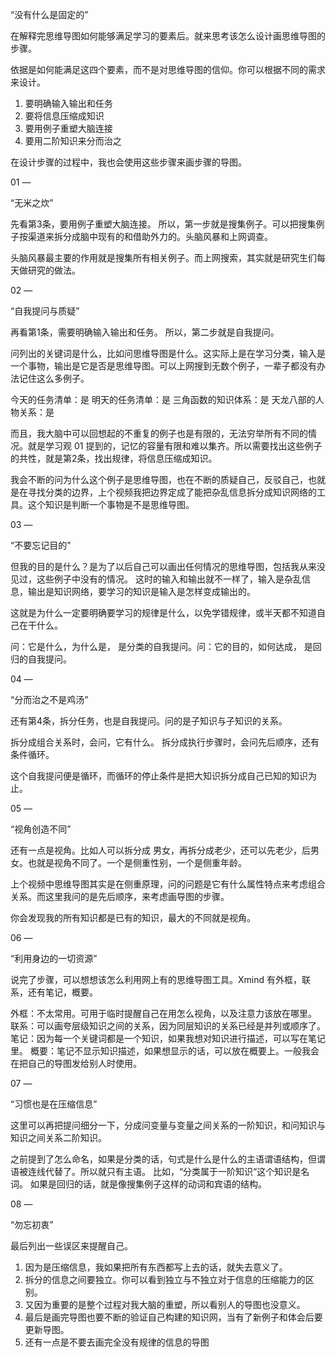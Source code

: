 “没有什么是固定的”

在解释完思维导图如何能够满足学习的要素后。就来思考该怎么设计画思维导图的步骤。
 
依据是如何能满足这四个要素，而不是对思维导图的信仰。你可以根据不同的需求来设计。
 
1. 要明确输入输出和任务
2. 要将信息压缩成知识
3. 要用例子重塑大脑连接
4. 要用二阶知识来分而治之
 
在设计步骤的过程中，我也会使用这些步骤来画步骤的导图。
 
01
—

“无米之炊”

先看第3条，要用例子重塑大脑连接。
所以，第一步就是搜集例子。可以把搜集例子按渠道来拆分成脑中现有的和借助外力的。头脑风暴和上网调查。

头脑风暴最主要的作用就是搜集所有相关例子。而上网搜索，其实就是研究生们每天做研究的做法。

02
—

“自我提问与质疑”

再看第1条，需要明确输入输出和任务。
所以，第二步就是自我提问。
 
问列出的关键词是什么，比如问思维导图是什么。这实际上是在学习分类，输入是一个事物，输出是它是否是思维导图。可以上网搜到无数个例子，一辈子都没有办法记住这么多例子。
 
今天的任务清单：是
明天的任务清单：是
三角函数的知识体系：是
天龙八部的人物关系：是
 
而且，我大脑中可以回想起的不重复的例子也是有限的，无法穷举所有不同的情况。就是学习观 01 提到的，记忆的容量有限和难以集齐。所以需要找出这些例子的共性，就是第2条，找出规律，将信息压缩成知识。
 
我会不断的问为什么这个例子是思维导图，也在不断的质疑自己，反驳自己，也就是在寻找分类的边界，上个视频我把边界定成了能把杂乱信息拆分成知识网络的工具。这个知识是判断一个事物是不是思维导图。

03
—

“不要忘记目的”

但我的目的是什么？是为了以后自己可以画出任何情况的思维导图，包括我从来没见过，这些例子中没有的情况。
这时的输入和输出就不一样了，输入是杂乱信息，输出是知识网络，要学习的知识是输入是怎样变成输出的。

这就是为什么一定要明确要学习的规律是什么，以免学错规律，或半天都不知道自己在干什么。
 
问：它是什么，为什么是，  是分类的自我提问。问：它的目的，如何达成，  是回归的自我提问。
 
04
—

“分而治之不是鸡汤”

还有第4条，拆分任务，也是自我提问。问的是子知识与子知识的关系。
 
拆分成组合关系时，会问，它有什么。
拆分成执行步骤时，会问先后顺序，还有条件循环。
 
这个自我提问便是循环，而循环的停止条件是把大知识拆分成自己已知的知识为止。

05
—

“视角创造不同”

还有一点是视角。比如人可以拆分成 男女，再拆分成老少，还可以先老少，后男女。也就是视角不同了。一个是侧重性别，一个是侧重年龄。

上个视频中思维导图其实是在侧重原理，问的问题是它有什么属性特点来考虑组合关系。而这里我问的是先后顺序，来考虑画导图的步骤。

你会发现我的所有知识都是已有的知识，最大的不同就是视角。
 
06
—

“利用身边的一切资源”

说完了步骤，可以想想该怎么利用网上有的思维导图工具。Xmind 有外框，联系，还有笔记，概要。

外框：不太常用。可用于临时提醒自己在用怎么视角，以及注意力该放在哪里。
联系：可以画夸层级知识之间的关系，因为同层知识的关系已经是并列或顺序了。
笔记：因为每一个关键词都是一个知识，如果我想对知识进行描述，可以写在笔记里。
概要：笔记不显示知识描述，如果想显示的话，可以放在概要上。一般我会在把自己的导图发给别人时使用。

07
—

“习惯也是在压缩信息”

这里可以再把提问细分一下，分成问变量与变量之间关系的一阶知识，和问知识与知识之间关系二阶知识。
 
之前提到了怎么命名，如果是分类的话，句式是什么是什么的主语谓语结构，但谓语被连线代替了。所以就只有主语。
比如，“分类属于一阶知识“这个知识是名词。
如果是回归的话，就是像搜集例子这样的动词和宾语的结构。

08
—

“勿忘初衷”

最后列出一些误区来提醒自己。
 
1. 因为是压缩信息，我如果把所有东西都写上去的话，就失去意义了。
2. 拆分的信息之间要独立。你可以看到独立与不独立对于信息的压缩能力的区别。
3. 又因为重要的是整个过程对我大脑的重塑，所以看别人的导图也没意义。
4. 最后是画完导图也要不断的验证自己构建的知识网，当有了新例子和体会后要更新导图。
5. 还有一点是不要去画完全没有规律的信息的导图
